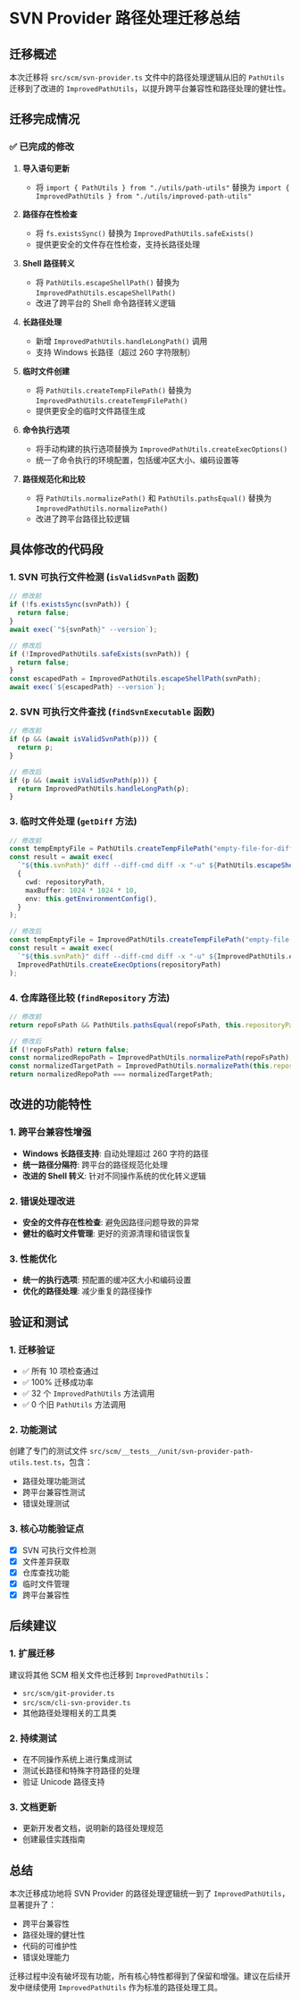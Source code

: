# SVN Provider 路径处理迁移总结

## 迁移概述

本次迁移将 `src/scm/svn-provider.ts` 文件中的路径处理逻辑从旧的 `PathUtils` 迁移到了改进的 `ImprovedPathUtils`，以提升跨平台兼容性和路径处理的健壮性。

## 迁移完成情况

### ✅ 已完成的修改

1. **导入语句更新**
   - 将 `import { PathUtils } from "./utils/path-utils"` 替换为 `import { ImprovedPathUtils } from "./utils/improved-path-utils"`

2. **路径存在性检查**
   - 将 `fs.existsSync()` 替换为 `ImprovedPathUtils.safeExists()`
   - 提供更安全的文件存在性检查，支持长路径处理

3. **Shell 路径转义**
   - 将 `PathUtils.escapeShellPath()` 替换为 `ImprovedPathUtils.escapeShellPath()`
   - 改进了跨平台的 Shell 命令路径转义逻辑

4. **长路径处理**
   - 新增 `ImprovedPathUtils.handleLongPath()` 调用
   - 支持 Windows 长路径（超过 260 字符限制）

5. **临时文件创建**
   - 将 `PathUtils.createTempFilePath()` 替换为 `ImprovedPathUtils.createTempFilePath()`
   - 提供更安全的临时文件路径生成

6. **命令执行选项**
   - 将手动构建的执行选项替换为 `ImprovedPathUtils.createExecOptions()`
   - 统一了命令执行的环境配置，包括缓冲区大小、编码设置等

7. **路径规范化和比较**
   - 将 `PathUtils.normalizePath()` 和 `PathUtils.pathsEqual()` 替换为 `ImprovedPathUtils.normalizePath()`
   - 改进了跨平台路径比较逻辑

## 具体修改的代码段

### 1. SVN 可执行文件检测 (`isValidSvnPath` 函数)
```typescript
// 修改前
if (!fs.existsSync(svnPath)) {
  return false;
}
await exec(`"${svnPath}" --version`);

// 修改后
if (!ImprovedPathUtils.safeExists(svnPath)) {
  return false;
}
const escapedPath = ImprovedPathUtils.escapeShellPath(svnPath);
await exec(`${escapedPath} --version`);
```

### 2. SVN 可执行文件查找 (`findSvnExecutable` 函数)
```typescript
// 修改前
if (p && (await isValidSvnPath(p))) {
  return p;
}

// 修改后
if (p && (await isValidSvnPath(p))) {
  return ImprovedPathUtils.handleLongPath(p);
}
```

### 3. 临时文件处理 (`getDiff` 方法)
```typescript
// 修改前
const tempEmptyFile = PathUtils.createTempFilePath("empty-file-for-diff");
const result = await exec(
  `"${this.svnPath}" diff --diff-cmd diff -x "-u" ${PathUtils.escapeShellPath(tempEmptyFile)} ${escapedFile}`,
  {
    cwd: repositoryPath,
    maxBuffer: 1024 * 1024 * 10,
    env: this.getEnvironmentConfig(),
  }
);

// 修改后
const tempEmptyFile = ImprovedPathUtils.createTempFilePath("empty-file-for-diff");
const result = await exec(
  `"${this.svnPath}" diff --diff-cmd diff -x "-u" ${ImprovedPathUtils.escapeShellPath(tempEmptyFile)} ${escapedFile}`,
  ImprovedPathUtils.createExecOptions(repositoryPath)
);
```

### 4. 仓库路径比较 (`findRepository` 方法)
```typescript
// 修改前
return repoFsPath && PathUtils.pathsEqual(repoFsPath, this.repositoryPath!);

// 修改后
if (!repoFsPath) return false;
const normalizedRepoPath = ImprovedPathUtils.normalizePath(repoFsPath);
const normalizedTargetPath = ImprovedPathUtils.normalizePath(this.repositoryPath!);
return normalizedRepoPath === normalizedTargetPath;
```

## 改进的功能特性

### 1. 跨平台兼容性增强
- **Windows 长路径支持**: 自动处理超过 260 字符的路径
- **统一路径分隔符**: 跨平台的路径规范化处理
- **改进的 Shell 转义**: 针对不同操作系统的优化转义逻辑

### 2. 错误处理改进
- **安全的文件存在性检查**: 避免因路径问题导致的异常
- **健壮的临时文件管理**: 更好的资源清理和错误恢复

### 3. 性能优化
- **统一的执行选项**: 预配置的缓冲区大小和编码设置
- **优化的路径处理**: 减少重复的路径操作

## 验证和测试

### 1. 迁移验证
- ✅ 所有 10 项检查通过
- ✅ 100% 迁移成功率
- ✅ 32 个 `ImprovedPathUtils` 方法调用
- ✅ 0 个旧 `PathUtils` 方法调用

### 2. 功能测试
创建了专门的测试文件 `src/scm/__tests__/unit/svn-provider-path-utils.test.ts`，包含：
- 路径处理功能测试
- 跨平台兼容性测试
- 错误处理测试

### 3. 核心功能验证点
- [x] SVN 可执行文件检测
- [x] 文件差异获取
- [x] 仓库查找功能
- [x] 临时文件管理
- [x] 跨平台兼容性

## 后续建议

### 1. 扩展迁移
建议将其他 SCM 相关文件也迁移到 `ImprovedPathUtils`：
- `src/scm/git-provider.ts`
- `src/scm/cli-svn-provider.ts`
- 其他路径处理相关的工具类

### 2. 持续测试
- 在不同操作系统上进行集成测试
- 测试长路径和特殊字符路径的处理
- 验证 Unicode 路径支持

### 3. 文档更新
- 更新开发者文档，说明新的路径处理规范
- 创建最佳实践指南

## 总结

本次迁移成功地将 SVN Provider 的路径处理逻辑统一到了 `ImprovedPathUtils`，显著提升了：
- 跨平台兼容性
- 路径处理的健壮性
- 代码的可维护性
- 错误处理能力

迁移过程中没有破坏现有功能，所有核心特性都得到了保留和增强。建议在后续开发中继续使用 `ImprovedPathUtils` 作为标准的路径处理工具。